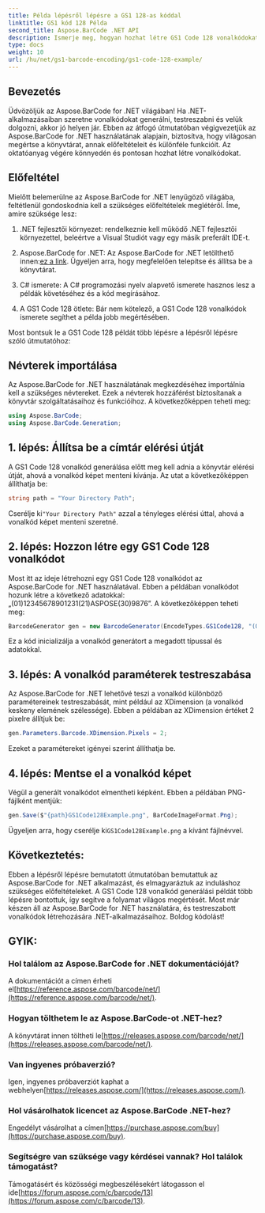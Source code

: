 ```yaml
---
title: Példa lépésről lépésre a GS1 128-as kóddal
linktitle: GS1 kód 128 Példa
second_title: Aspose.BarCode .NET API
description: Ismerje meg, hogyan hozhat létre GS1 Code 128 vonalkódokat az Aspose.BarCode for .NET segítségével. Lépésről lépésre útmutató vonalkód generálásához C# nyelven. Kezd el most!
type: docs
weight: 10
url: /hu/net/gs1-barcode-encoding/gs1-code-128-example/
---
```


## Bevezetés

Üdvözöljük az Aspose.BarCode for .NET világában! Ha .NET-alkalmazásaiban szeretne vonalkódokat generálni, testreszabni és velük dolgozni, akkor jó helyen jár. Ebben az átfogó útmutatóban végigvezetjük az Aspose.BarCode for .NET használatának alapjain, biztosítva, hogy világosan megértse a könyvtárat, annak előfeltételeit és különféle funkcióit. Az oktatóanyag végére könnyedén és pontosan hozhat létre vonalkódokat.

## Előfeltétel
Mielőtt belemerülne az Aspose.BarCode for .NET lenyűgöző világába, feltétlenül gondoskodnia kell a szükséges előfeltételek meglétéről. Íme, amire szüksége lesz:

1. .NET fejlesztői környezet: rendelkeznie kell működő .NET fejlesztői környezettel, beleértve a Visual Studiót vagy egy másik preferált IDE-t.

2.  Aspose.BarCode for .NET: Az Aspose.BarCode for .NET letölthető innen:[ez a link](https://releases.aspose.com/barcode/net/). Ügyeljen arra, hogy megfelelően telepítse és állítsa be a könyvtárat.

3. C# ismerete: A C# programozási nyelv alapvető ismerete hasznos lesz a példák követéséhez és a kód megírásához.

4. A GS1 Code 128 ötlete: Bár nem kötelező, a GS1 Code 128 vonalkódok ismerete segíthet a példa jobb megértésében.

Most bontsuk le a GS1 Code 128 példát több lépésre a lépésről lépésre szóló útmutatóhoz:

## Névterek importálása
Az Aspose.BarCode for .NET használatának megkezdéséhez importálnia kell a szükséges névtereket. Ezek a névterek hozzáférést biztosítanak a könyvtár szolgáltatásaihoz és funkcióihoz. A következőképpen teheti meg:

```csharp
using Aspose.BarCode;
using Aspose.BarCode.Generation;
```

## 1. lépés: Állítsa be a címtár elérési útját
A GS1 Code 128 vonalkód generálása előtt meg kell adnia a könyvtár elérési útját, ahová a vonalkód képet menteni kívánja. Az utat a következőképpen állíthatja be:

```csharp
string path = "Your Directory Path";
```

 Cserélje ki`"Your Directory Path"` azzal a tényleges elérési úttal, ahová a vonalkód képet menteni szeretné.

## 2. lépés: Hozzon létre egy GS1 Code 128 vonalkódot
Most itt az ideje létrehozni egy GS1 Code 128 vonalkódot az Aspose.BarCode for .NET használatával. Ebben a példában vonalkódot hozunk létre a következő adatokkal: „(01)12345678901231(21)ASPOSE(30)9876”. A következőképpen teheti meg:

```csharp
BarcodeGenerator gen = new BarcodeGenerator(EncodeTypes.GS1Code128, "(01)12345678901231(21)ASPOSE(30)9876");
```

Ez a kód inicializálja a vonalkód generátort a megadott típussal és adatokkal.

## 3. lépés: A vonalkód paraméterek testreszabása
Az Aspose.BarCode for .NET lehetővé teszi a vonalkód különböző paramétereinek testreszabását, mint például az XDimension (a vonalkód keskeny elemének szélessége). Ebben a példában az XDimension értéket 2 pixelre állítjuk be:

```csharp
gen.Parameters.Barcode.XDimension.Pixels = 2;
```

Ezeket a paramétereket igényei szerint állíthatja be.

## 4. lépés: Mentse el a vonalkód képet
Végül a generált vonalkódot elmentheti képként. Ebben a példában PNG-fájlként mentjük:

```csharp
gen.Save($"{path}GS1Code128Example.png", BarCodeImageFormat.Png);
```

 Ügyeljen arra, hogy cserélje ki`GS1Code128Example.png` a kívánt fájlnévvel.

## Következtetés:
Ebben a lépésről lépésre bemutatott útmutatóban bemutattuk az Aspose.BarCode for .NET alkalmazást, és elmagyaráztuk az induláshoz szükséges előfeltételeket. A GS1 Code 128 vonalkód generálási példát több lépésre bontottuk, így segítve a folyamat világos megértését. Most már készen áll az Aspose.BarCode for .NET használatára, és testreszabott vonalkódok létrehozására .NET-alkalmazásaihoz. Boldog kódolást!


## GYIK:

### Hol találom az Aspose.BarCode for .NET dokumentációját?
 A dokumentációt a címen érheti el[https://reference.aspose.com/barcode/net/](https://reference.aspose.com/barcode/net/).

### Hogyan tölthetem le az Aspose.BarCode-ot .NET-hez?
 A könyvtárat innen töltheti le[https://releases.aspose.com/barcode/net/](https://releases.aspose.com/barcode/net/).

### Van ingyenes próbaverzió?
 Igen, ingyenes próbaverziót kaphat a webhelyen[https://releases.aspose.com/](https://releases.aspose.com/).

### Hol vásárolhatok licencet az Aspose.BarCode .NET-hez?
 Engedélyt vásárolhat a címen[https://purchase.aspose.com/buy](https://purchase.aspose.com/buy).

### Segítségre van szüksége vagy kérdései vannak? Hol találok támogatást?
Támogatásért és közösségi megbeszélésekért látogasson el ide[https://forum.aspose.com/c/barcode/13](https://forum.aspose.com/c/barcode/13).